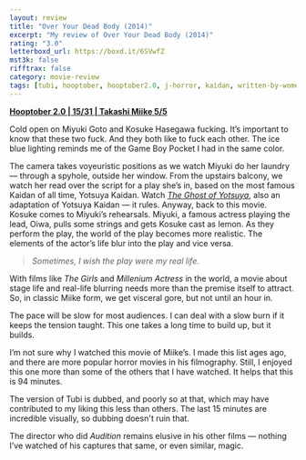 ```yaml
---
layout: review
title: "Over Your Dead Body (2014)"
excerpt: "My review of Over Your Dead Body (2014)"
rating: "3.0"
letterboxd_url: https://boxd.it/6SVwfZ
mst3k: false
rifftrax: false
category: movie-review
tags: [tubi, hooptober, hooptober2.0, j-horror, kaidan, written-by-women]
---
```


<b><a href="https://boxd.it/pRPis/detail" target="_blank" rel="noopener">Hooptober 2.0 | 15/31 | Takashi Miike 5/5</a></b>

Cold open on Miyuki Goto and Kosuke Hasegawa fucking. It’s important to know that these two fuck. And they both like to fuck each other. The ice blue lighting reminds me of the Game Boy Pocket I had in the same color.

The camera takes voyeuristic positions as we watch Miyuki do her laundry — through a spyhole, outside her window. From the upstairs balcony, we watch her read over the script for a play she’s in, based on the most famous Kaidan of all time, Yotsuya Kaidan. Watch <a href="https://boxd.it/3NSFCj" target="_blank" rel="noopener"><i>The Ghost of Yotsuya</i></a>, also an adaptation of Yotsuya Kaidan — it rules.
Anyway, back to this movie. Kosuke comes to Miyuki’s rehearsals. Miyuki, a famous actress playing the lead, Oiwa, pulls some strings and gets Kosuke cast as Iemon. As they perform the play, the world of the play becomes more realistic. The elements of the actor’s life blur into the play and vice versa.

<blockquote><i>Sometimes, I wish the play were my real life.</i></blockquote>

With films like <i>The Girls</i> and <i>Millenium Actress</i> in the world, a movie about stage life and real-life blurring needs more than the premise itself to attract. So, in classic Miike form, we get visceral gore, but not until an hour in.

The pace will be slow for most audiences. I can deal with a slow burn if it keeps the tension taught. This one takes a long time to build up, but it builds.

I’m not sure why I watched this movie of Miike’s. I made this list ages ago, and there are more popular horror movies in his filmography. Still, I enjoyed this one more than some of the others that I have watched. It helps that this is 94 minutes.

The version of Tubi is dubbed, and poorly so at that, which may have contributed to my liking this less than others. The last 15 minutes are incredible visually, so dubbing doesn't ruin that.

The director who did <i>Audition</i> remains elusive in his other films — nothing I’ve watched of his captures that same, or even similar, magic.
